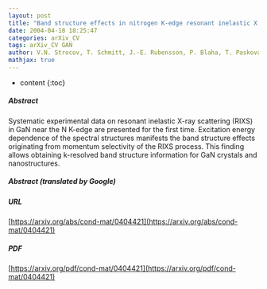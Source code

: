 ```yaml
---
layout: post
title: "Band structure effects in nitrogen K-edge resonant inelastic X ray scattering from GaN"
date: 2004-04-18 18:25:47
categories: arXiv_CV
tags: arXiv_CV GAN
author: V.N. Strocov, T. Schmitt, J.-E. Rubensson, P. Blaha, T. Paskova, P.O. Nilsson
mathjax: true
---
```


* content
{:toc}

##### Abstract
Systematic experimental data on resonant inelastic X-ray scattering (RIXS) in GaN near the N K-edge are presented for the first time. Excitation energy dependence of the spectral structures manifests the band structure effects originating from momentum selectivity of the RIXS process. This finding allows obtaining k-resolved band structure information for GaN crystals and nanostructures.

##### Abstract (translated by Google)


##### URL
[https://arxiv.org/abs/cond-mat/0404421](https://arxiv.org/abs/cond-mat/0404421)

##### PDF
[https://arxiv.org/pdf/cond-mat/0404421](https://arxiv.org/pdf/cond-mat/0404421)

